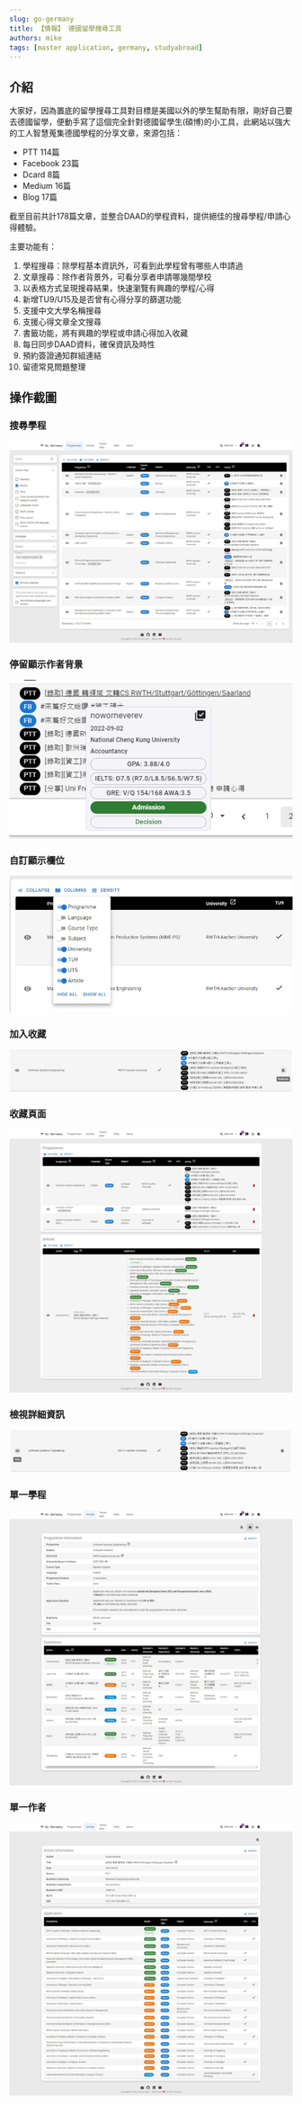 ```yaml
---
slug: go-germany
title: 【情報】 德國留學搜尋工具
authors: mike
tags: [master application, germany, studyabroad]
---
```


## 介紹

大家好，因為置底的留學搜尋工具對目標是美國以外的學生幫助有限，剛好自己要去德國留學，便動手寫了這個完全針對德國留學生(碩博)的小工具，此網站以強大的工人智慧蒐集德國學程的分享文章，來源包括：
- PTT 114篇
- Facebook 23篇
- Dcard 8篇
- Medium 16篇
- Blog 17篇

截至目前共計178篇文章，並整合DAAD的學程資料，提供絕佳的搜尋學程/申請心得體驗。

主要功能有：

1. 學程搜尋：除學程基本資訊外，可看到此學程曾有哪些人申請過
2. 文章搜尋：除作者背景外，可看分享者申請哪幾間學校 
3. 以表格方式呈現搜尋結果，快速瀏覽有興趣的學程/心得
4. 新增TU9/U15及是否曾有心得分享的篩選功能
5. 支援中文大學名稱搜尋
6. 支援心得文章全文搜尋
7. 書籤功能，將有興趣的學程或申請心得加入收藏
8. 每日同步DAAD資料，確保資訊及時性
9. 預約簽證通知群組連結
10. 留德常見問題整理

<!--truncate-->

## 操作截圖

### 搜尋學程
![Search](/img/programme_search.jpeg)

### 停留顯示作者背景
![Hover](/img/hover.png)

### 自訂顯示欄位
![Column](/img/column.jpeg)

### 加入收藏
![Add to bookmark](/img/addbookmark.png)

### 收藏頁面
![Bookmark](/img/bookmark.jpeg)

### 檢視詳細資訊
![View](/img/view.png)

### 單一學程
![Programme](/img/single_programme.jpeg)

### 單一作者
![Author](/img/single_author.jpeg)